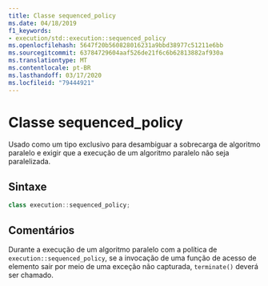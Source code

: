 ```yaml
---
title: Classe sequenced_policy
ms.date: 04/18/2019
f1_keywords:
- execution/std::execution::sequenced_policy
ms.openlocfilehash: 5647f20b560828016231a9bbd38977c51211e6bb
ms.sourcegitcommit: 63784729604aaf526de21f6c6b62813882af930a
ms.translationtype: MT
ms.contentlocale: pt-BR
ms.lasthandoff: 03/17/2020
ms.locfileid: "79444921"
---
```

# <a name="sequenced_policy-class"></a>Classe sequenced_policy

Usado como um tipo exclusivo para desambiguar a sobrecarga de algoritmo paralelo e exigir que a execução de um algoritmo paralelo não seja paralelizada.

## <a name="syntax"></a>Sintaxe

```cpp
class execution::sequenced_policy;
```

## <a name="remarks"></a>Comentários

Durante a execução de um algoritmo paralelo com a política de `execution::sequenced_policy`, se a invocação de uma função de acesso de elemento sair por meio de uma exceção não capturada, `terminate()` deverá ser chamado.
